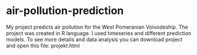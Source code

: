 # air-pollution-prediction

My project predicts air pollution for the West Pomeranian Voivodeship. The project was created in R language.  I used timeseries and different prediction models. To see more details and data analysis you can download project and open this file: projekt.html
